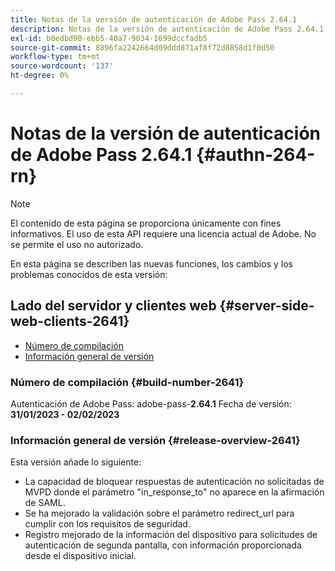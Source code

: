 ```yaml
---
title: Notas de la versión de autenticación de Adobe Pass 2.64.1
description: Notas de la versión de autenticación de Adobe Pass 2.64.1
exl-id: b0edbd90-ebb5-40a7-9034-1699dccfadb5
source-git-commit: 8896fa2242664d09ddd871af8f72d8858d1f0d50
workflow-type: tm+mt
source-wordcount: '137'
ht-degree: 0%

---
```


# Notas de la versión de autenticación de Adobe Pass 2.64.1 {#authn-264-rn}

>[!NOTE]
>
>El contenido de esta página se proporciona únicamente con fines informativos. El uso de esta API requiere una licencia actual de Adobe. No se permite el uso no autorizado.

En esta página se describen las nuevas funciones, los cambios y los problemas conocidos de esta versión:

## Lado del servidor y clientes web {#server-side-web-clients-2641}

* [Número de compilación](#build-number-2641)
* [Información general de versión](#release-overview-2641)

### Número de compilación {#build-number-2641}

Autenticación de Adobe Pass: adobe-pass-**2.64.1**
Fecha de versión: **31/01/2023 - 02/02/2023**

### Información general de versión {#release-overview-2641}

Esta versión añade lo siguiente:

* La capacidad de bloquear respuestas de autenticación no solicitadas de MVPD donde el parámetro &quot;in_response_to&quot; no aparece en la afirmación de SAML.
* Se ha mejorado la validación sobre el parámetro redirect_url para cumplir con los requisitos de seguridad.
* Registro mejorado de la información del dispositivo para solicitudes de autenticación de segunda pantalla, con información proporcionada desde el dispositivo inicial.
